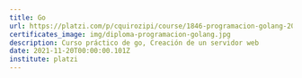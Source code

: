 ```yaml
---
title: Go
url: https://platzi.com/p/cquirozipi/course/1846-programacion-golang-2020/diploma/detalle/
certificates_image: img/diploma-programacion-golang.jpg
description: Curso práctico de go, Creación de un servidor web
date: 2021-11-20T00:00:00.101Z
institute: platzi
---
```

